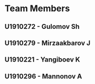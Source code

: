 # Team Members
## U1910272 - Gulomov Sh
## U1910279 - Mirzaakbarov J
## U1910221 - Yangiboev K
## U1910296 - Mannonov A
